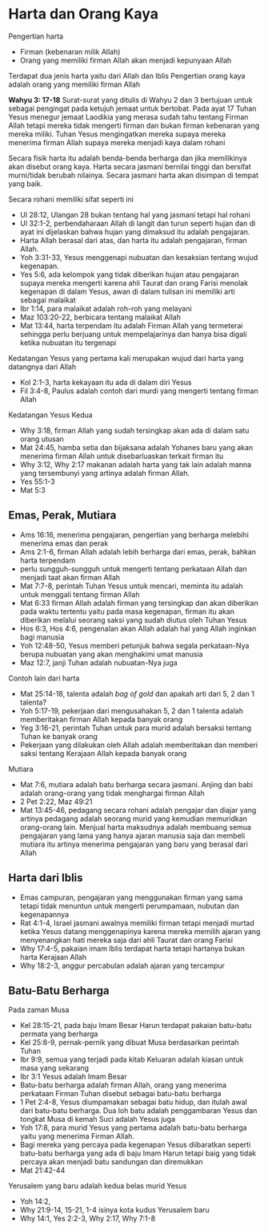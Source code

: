 # Harta dan Orang Kaya
Pengertian harta 
- Firman (kebenaran milik Allah)
- Orang yang memiliki firman Allah akan menjadi kepunyaan Allah

Terdapat dua jenis harta yaitu dari Allah dan Iblis
Pengertian orang kaya adalah orang yang memiliki firman Allah

**Wahyu 3: 17-18**
Surat-surat yang ditulis di Wahyu 2 dan 3 bertujuan untuk sebagai pengingat pada ketujuh jemaat untuk bertobat. Pada ayat 17 Tuhan Yesus menegur jemaat Laodikia yang merasa sudah tahu tentang Firman Allah tetapi mereka tidak mengerti firman dan bukan firman kebenaran yang mereka miliki. Tuhan Yesus mengingatkan mereka supaya mereka menerima firman Allah supaya mereka menjadi kaya dalam rohani

Secara fisik harta itu adalah benda-benda berharga dan jika memilikinya akan disebut orang kaya. Harta secara jasmani bernilai tinggi dan bersifat murni/tidak berubah nilainya. Secara jasmani harta akan disimpan di tempat yang baik.

Secara rohani memiliki sifat seperti ini
- Ul 28:12, Ulangan 28 bukan tentang hal yang jasmani tetapi hal rohani
- Ul 32:1-2, perbendaharaan Allah di langit dan turun seperti hujan dan di ayat ini dijelaskan bahwa hujan yang dimaksud itu adalah pengajaran.
- Harta Allah berasal dari atas, dan harta itu adalah pengajaran, firman Allah.
- Yoh 3:31-33, Yesus menggenapi nubuatan dan kesaksian tentang wujud kegenapan.
- Yes 5:6, ada kelompok yang tidak diberikan hujan atau pengajaran supaya mereka mengerti karena ahli Taurat dan orang Farisi menolak kegenapan di dalam Yesus, awan di dalam tulisan ini memiliki arti sebagai malaikat
- Ibr 1:14, para malaikat adalah roh-roh yang melayani
- Maz 103:20-22, berbicara tentang malaikat Allah
- Mat 13:44, harta terpendam itu adalah Firman Allah yang termeterai sehingga perlu berjuang untuk mempelajarinya dan hanya bisa digali ketika nubuatan itu tergenapi

Kedatangan Yesus yang pertama kali merupakan wujud dari harta yang datangnya dari Allah
- Kol 2:1-3, harta kekayaan itu ada di dalam diri Yesus
- Fil 3:4-8, Paulus adalah contoh dari murdi yang mengerti tentang firman Allah

Kedatangan Yesus Kedua
- Why 3:18, firman Allah yang sudah tersingkap akan ada di dalam satu orang utusan
- Mat 24:45, hamba setia dan bijaksana adalah Yohanes baru yang akan menerima firman Allah untuk disebarluaskan terkait firman itu
- Why 3:12, Why 2:17 makanan adalah harta yang tak lain adalah manna yang tersembunyi yang artinya adalah firman Allah.
- Yes 55:1-3
- Mat 5:3

## Emas, Perak, Mutiara
- Ams 16:16, menerima pengajaran, pengertian yang berharga melebihi menerima emas dan perak
- Ams 2:1-6, firman Allah adalah lebih berharga dari emas, perak, bahkan harta terpendam
- perlu sungguh-sungguh untuk mengerti tentang perkataan Allah dan menjadi taat akan firman Allah
- Mat 7:7-8, perintah Tuhan Yesus untuk mencari, meminta itu adalah untuk menggali tentang firman Allah
- Mat 6:33 firman Allah adalah firman yang tersingkap dan akan diberikan pada waktu tertentu yaitu pada masa kegenapan, firman itu akan diberikan melalui seorang saksi yang sudah diutus oleh Tuhan Yesus
- Hos 6:3, Hos 4:6, pengenalan akan Allah adalah hal yang Allah inginkan bagi manusia
- Yoh 12:48-50, Yesus memberi petunjuk bahwa segala perkataan-Nya berupa nubuatan yang akan menghakimi umat manusia
- Maz 12:7, janji Tuhan adalah nubuatan-Nya juga

Contoh lain dari harta
- Mat 25:14-18, talenta adalah *bag of gold* dan apakah arti dari 5, 2 dan 1 talenta?
- Yoh 5:17-19, pekerjaan dari mengusahakan 5, 2 dan 1 talenta adalah memberitakan firman Allah kepada banyak orang
- Yeg 3:16-21, perintah Tuhan untuk para murid adalah bersaksi tentang Tuhan ke banyak orang
- Pekerjaan yang dilakukan oleh Allah adalah memberitakan dan memberi saksi tentang Kerajaan Allah kepada banyak orang

Mutiara
- Mat 7:6, mutiara adalah batu berharga secara jasmani. Anjing dan babi adalah orang-orang yang tidak menghargai firman Allah
- 2 Pet 2:22, Maz 49:21
- Mat 13:45-46, pedagang secara rohani adalah pengajar dan diajar yang artinya pedagang adalah seorang murid yang kemudian memuridkan orang-orang lain. Menjual harta maksudnya adalah membuang semua pengajaran yang lama yang hanya ajaran manusia saja dan membeli mutiara itu artinya menerima pengajaran yang baru yang berasal dari Allah

## Harta dari Iblis
- Emas campuran, pengajaran yang menggunakan firman yang sama tetapi tidak menuntun untuk mengerti perumpamaan, nubutan dan kegenapannya
- Rat 4:1-4, Israel jasmani awalnya memiliki firman tetapi menjadi murtad ketika Yesus datang menggenapinya karena mereka memilih ajaran yang menyenangkan hati mereka saja dari ahli Taurat dan orang Farisi
- Why 17:4-5, pakaian imam Iblis terdapat harta tetapi hartanya bukan harta Kerajaan Allah
- Why 18:2-3, anggur percabulan adalah ajaran yang tercampur

## Batu-Batu Berharga
Pada zaman Musa
- Kel 28:15-21, pada baju Imam Besar Harun terdapat pakaian batu-batu permata yang berharga
- Kel 25:8-9, pernak-pernik yang dibuat Musa berdasarkan perintah Tuhan
- Ibr 9:9, semua yang terjadi pada kitab Keluaran adalah kiasan untuk masa yang sekarang
- Ibr 3:1 Yesus adalah Imam Besar
- Batu-batu berharga adalah firman Allah, orang yang menerima perkataan Firman Tuhan disebut sebagai batu-batu berharga
- 1 Pet 2:4-8, Yesus diumpamakan sebagai batu hidup, dan itulah awal dari batu-batu berharga. Dua loh batu adalah penggambaran Yesus dan tongkat Musa di kemah Suci adalah Yesus juga
- Yoh 17:8, para murid Yesus yang pertama adalah batu-batu berharga yaitu yang menerima Firman Allah.
- Bagi mereka yang percaya pada kegenapan Yesus diibaratkan seperti batu-batu berharga yang ada di baju Imam Harun tetapi baig yang tidak percaya akan menjadi batu sandungan dan diremukkan
- Mat 21:42-44

Yerusalem yang baru adalah kedua belas murid Yesus
- Yoh 14:2,
- Why 21:9-14, 15-21, 1-4 isinya kota kudus Yerusalem baru
- Why 14:1, Yes 2:2-3, Why 2:17, Why 7:1-8
